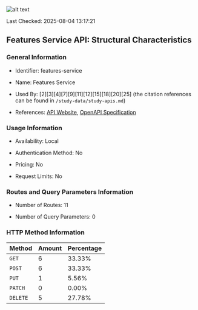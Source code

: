 ![alt text](https://img.shields.io/badge/OpenAPI_Specification-Valid-green.svg)

Last Checked: 2025-08-04 13:17:21

## Features Service API: Structural Characteristics

### General Information

- Identifier: features-service

- Name: Features Service

- Used By: [2][3][4][7][9][11][12][15][18][20][25] (the citation references can be found in `/study-data/study-apis.md`)

- References: [API Website](https://github.com/JavierMF/features-service), [OpenAPI Specification](https://github.com/WebFuzzing/EMB/blob/master/openapi-swagger/features-service.json)

### Usage Information

- Availability: Local

- Authentication Method: No

- Pricing: No

- Request Limits: No

### Routes and Query Parameters Information

- Number of Routes: 11

- Number of Query Parameters: 0

### HTTP Method Information

| Method | Amount | Percentage |
|--------|--------|------------|
| `GET` | 6 | 33.33% |
| `POST` | 6 | 33.33% |
| `PUT` | 1 | 5.56% |
| `PATCH` | 0 | 0.00% |
| `DELETE` | 5 | 27.78% |
